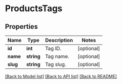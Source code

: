 # ProductsTags

## Properties
Name | Type | Description | Notes
------------ | ------------- | ------------- | -------------
**id** | **int** | Tag ID. | [optional] 
**name** | **string** | Tag name. | [optional] 
**slug** | **string** | Tag slug. | [optional] 

[[Back to Model list]](../../README.md#documentation-for-models) [[Back to API list]](../../README.md#documentation-for-api-endpoints) [[Back to README]](../../README.md)

